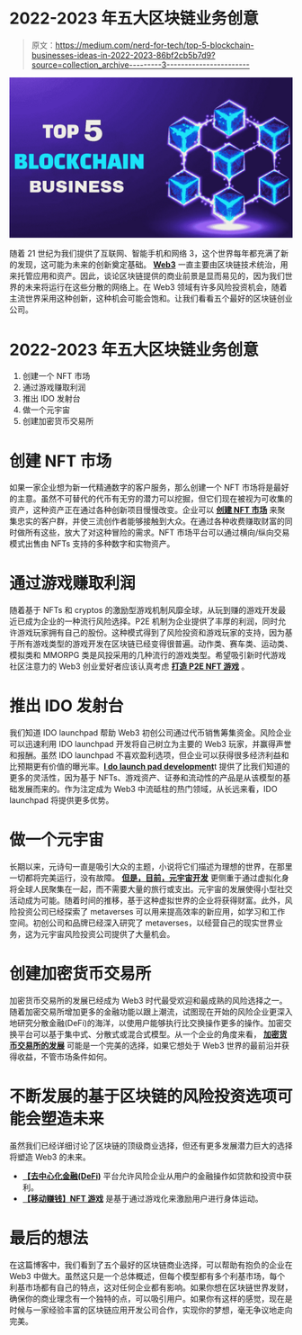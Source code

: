 # 2022-2023 年五大区块链业务创意

> 原文：<https://medium.com/nerd-for-tech/top-5-blockchain-businesses-ideas-in-2022-2023-86bf2cb5b7d9?source=collection_archive---------3----------------------->

![](img/c39231ff5d6d824670fbc0033bbeb315.png)

随着 21 世纪为我们提供了互联网、智能手机和网络 3，这个世界每年都充满了新的发现，这可能为未来的创新奠定基础。 [**Web3**](https://bit.ly/3RYIsTi) 一直主要由区块链技术统治，用来托管应用和资产。因此，谈论区块链提供的商业前景是显而易见的，因为我们世界的未来将运行在这些分散的网络上。在 Web3 领域有许多风险投资机会，随着主流世界采用这种创新，这种机会可能会饱和。让我们看看五个最好的区块链创业公司。

# 2022-2023 年五大区块链业务创意

1.  创建一个 NFT 市场
2.  通过游戏赚取利润
3.  推出 IDO 发射台
4.  做一个元宇宙
5.  创建加密货币交易所

# 创建 NFT 市场

如果一家企业想为新一代精通数字的客户服务，那么创建一个 NFT 市场将是最好的主意。虽然不可替代的代币有无穷的潜力可以挖掘，但它们现在被视为可收集的资产，这种资产正在通过各种创新项目慢慢改变。企业可以 [**创建 NFT 市场**](https://bit.ly/3Lb4RKW) 来聚集忠实的客户群，并使三流创作者能够接触到大众。在通过各种收费赚取财富的同时做所有这些，放大了对这种冒险的需求。NFT 市场平台可以通过横向/纵向交易模式出售由 NFTs 支持的多种数字和实物资产。

# 通过游戏赚取利润

随着基于 NFTs 和 cryptos 的激励型游戏机制风靡全球，从玩到赚的游戏开发最近已成为企业的一种流行风险选择。P2E 机制为企业提供了丰厚的利润，同时允许游戏玩家拥有自己的股份。这种模式得到了风险投资和游戏玩家的支持，因为基于所有游戏类型的游戏开发在区块链已经变得很普遍。动作类、赛车类、运动类、模拟类和 MMORPG 类是风投采用的几种流行的游戏类型。希望吸引新时代游戏社区注意力的 Web3 创业爱好者应该认真考虑 [**打造 P2E NFT 游戏**](https://bit.ly/3dfi8Wm) 。

# 推出 IDO 发射台

我们知道 IDO launchpad 帮助 Web3 初创公司通过代币销售筹集资金。风险企业可以迅速利用 IDO launchpad 开发将自己树立为主要的 Web3 玩家，并赢得声誉和报酬。虽然 IDO launchpad 不喜欢盈利选项，但企业可以获得很多经济利益和比预期更有价值的曝光率。[**I do launch pad development**](https://bit.ly/3QMj2Hw)t 提供了比我们知道的更多的灵活性，因为基于 NFTs、游戏资产、证券和流动性的产品是从该模型的基础发展而来的。作为注定成为 Web3 中流砥柱的热门领域，从长远来看，IDO launchpad 将提供更多优势。

# 做一个元宇宙

长期以来，元诗句一直是吸引大众的主题，小说将它们描述为理想的世界，在那里一切都将完美运行，没有故障。 [**但是，目前，元宇宙开发**](https://bit.ly/3QHNO4p) 更侧重于通过虚拟化身将全球人民聚集在一起，而不需要大量的旅行或支出。元宇宙的发展使得小型社交活动成为可能。随着时间的推移，基于这种虚拟世界的企业将获得财富。此外，风险投资公司已经探索了 metaverses 可以用来提高效率的新应用，如学习和工作空间。初创公司和品牌已经深入研究了 metaverses，以经营自己的现实世界业务，这为元宇宙风险投资公司提供了大量机会。

# 创建加密货币交易所

加密货币交易所的发展已经成为 Web3 时代最受欢迎和最成熟的风险选择之一。随着加密交易所增加更多的金融功能以跟上潮流，试图现在开始的风险企业更深入地研究分散金融(DeFi)的海洋，以使用户能够执行比交换操作更多的操作。加密交换平台可以基于集中式、分散式或混合式模型。从一个企业的角度来看， [**加密货币交易所的发展**](https://bit.ly/3BhWNTZ) 可能是一个完美的选择，如果它想处于 Web3 世界的最前沿并获得收益，不管市场条件如何。

# 不断发展的基于区块链的风险投资选项可能会塑造未来

虽然我们已经详细讨论了区块链的顶级商业选择，但还有更多发展潜力巨大的选择将塑造 Web3 的未来。

*   [**【去中心化金融(DeFi)**](https://bit.ly/3S1e7DB) 平台允许风险企业从用户的金融操作如贷款和投资中获利。
*   [**【移动赚钱】NFT 游戏**](https://bit.ly/3eRuNzn) 是基于通过游戏化来激励用户进行身体运动。

# 最后的想法

在这篇博客中，我们看到了五个最好的区块链商业选择，可以帮助有抱负的企业在 Web3 中做大。虽然这只是一个总体概述，但每个模型都有多个利基市场，每个利基市场都有自己的特点，这对任何企业都有影响。如果你想在区块链世界发财，确保你的商业理念有一个独特的点，可以吸引用户。如果你有这样的感觉，现在是时候与一家经验丰富的区块链应用开发公司合作，实现你的梦想，毫无争议地走向完美。